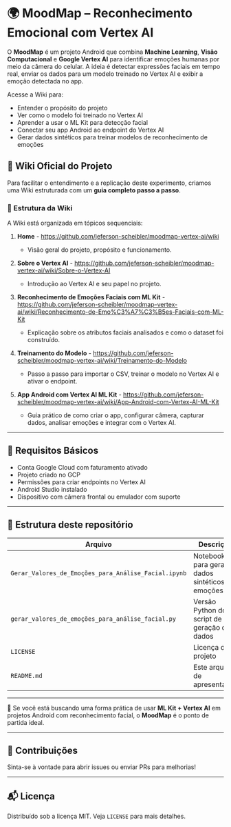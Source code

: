 # 🌍 MoodMap – Reconhecimento Emocional com Vertex AI

O **MoodMap** é um projeto Android que combina **Machine Learning**, **Visão Computacional** e **Google Vertex AI** para identificar emoções humanas por meio da câmera do celular. A ideia é detectar expressões faciais em tempo real, enviar os dados para um modelo treinado no Vertex AI e exibir a emoção detectada no app.

Acesse a Wiki para:

- Entender o propósito do projeto
- Ver como o modelo foi treinado no Vertex AI
- Aprender a usar o ML Kit para detecção facial
- Conectar seu app Android ao endpoint do Vertex AI
- Gerar dados sintéticos para treinar modelos de reconhecimento de emoções

## 📖 Wiki Oficial do Projeto

Para facilitar o entendimento e a replicação deste experimento, criamos uma Wiki estruturada com um **guia completo passo a passo**.

### 🧭 Estrutura da Wiki

A Wiki está organizada em tópicos sequenciais:

1. **Home** - https://github.com/jeferson-scheibler/moodmap-vertex-ai/wiki
   - Visão geral do projeto, propósito e funcionamento.
   
3. **Sobre o Vertex AI** - https://github.com/jeferson-scheibler/moodmap-vertex-ai/wiki/Sobre-o-Vertex-AI
   - Introdução ao Vertex AI e seu papel no projeto.
   
5. **Reconhecimento de Emoções Faciais com ML Kit** - https://github.com/jeferson-scheibler/moodmap-vertex-ai/wiki/Reconhecimento-de-Emo%C3%A7%C3%B5es-Faciais-com-ML-Kit
   - Explicação sobre os atributos faciais analisados e como o dataset foi construído.

7. **Treinamento do Modelo** - https://github.com/jeferson-scheibler/moodmap-vertex-ai/wiki/Treinamento-do-Modelo
   - Passo a passo para importar o CSV, treinar o modelo no Vertex AI e ativar o endpoint.

8. **App Android com Vertex AI ML Kit** - https://github.com/jeferson-scheibler/moodmap-vertex-ai/wiki/App-Android-com-Vertex-AI-ML-Kit
   - Guia prático de como criar o app, configurar câmera, capturar dados, analisar emoções e integrar com o Vertex AI.

---

## 🚀 Requisitos Básicos

- Conta Google Cloud com faturamento ativado
- Projeto criado no GCP
- Permissões para criar endpoints no Vertex AI
- Android Studio instalado
- Dispositivo com câmera frontal ou emulador com suporte

---

## 📂 Estrutura deste repositório

| Arquivo | Descrição |
|--------|-----------|
| `Gerar_Valores_de_Emoções_para_Análise_Facial.ipynb` | Notebook para gerar dados sintéticos de emoções |
| `gerar_valores_de_emoções_para_análise_facial.py` | Versão Python do script de geração de dados |
| `LICENSE` | Licença do projeto |
| `README.md` | Este arquivo de apresentação |

---

📌 Se você está buscando uma forma prática de usar **ML Kit + Vertex AI** em projetos Android com reconhecimento facial, o **MoodMap** é o ponto de partida ideal.

---

## 🤝 Contribuições

Sinta-se à vontade para abrir issues ou enviar PRs para melhorias!

---

## 📬 Licença

Distribuído sob a licença MIT. Veja `LICENSE` para mais detalhes.
